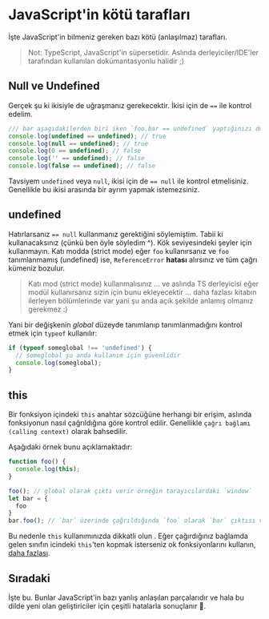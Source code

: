 # JavaScript'in kötü tarafları

İşte JavaScript'in bilmeniz gereken bazı kötü (anlaşılmaz) tarafları.

> Not: TypeScript, JavaScript'in süpersetidir. Aslında derleyiciler/IDE'ler tarafından kullanılan dokümantasyonlu halidir ;)

## Null ve Undefined

Gerçek şu ki ikisiyle de uğraşmanız gerekecektir. İkisi için de `==` ile kontrol edelim.

```ts
/// bar aşagıdakilerden biri iken `foo.bar == undefined` yaptığınızı düşünün:
console.log(undefined == undefined); // true
console.log(null == undefined); // true
console.log(0 == undefined); // false
console.log('' == undefined); // false
console.log(false == undefined); // false
```
Tavsiyem `undefined` veya `null`, ikisi için de `== null` ile kontrol etmelisiniz. Genellikle bu ikisi arasında bir ayrım yapmak istemezsiniz.

## undefined

Hatırlarsanız `== null` kullanmanız gerektiğini söylemiştim. Tabii ki kullanacaksınız (çünkü ben öyle söyledim ^). Kök seviyesindeki şeyler için kullanmayın. Katı modda (strict mode) eğer `foo` kullanırsanız ve `foo` tanımlanmamış (undefined) ise, `ReferenceError` **hatası** alırsınız ve tüm çağrı kümeniz bozulur.

> Katı mod (strict mode) kullanmalısınız ... ve aslında TS derleyicisi eğer modül kullanırsanız sizin için bunu ekleyecektir ... daha fazlası kitabın ilerleyen bölümlerinde var yani şu anda açık şekilde anlamış olmanız gerekmez :)

Yani bir değişkenin *global* düzeyde tanımlanıp tanımlanmadığını kontrol etmek için `typeof` kullanılır:

```ts
if (typeof someglobal !== 'undefined') {
  // someglobal şu anda kullanım için güvenlidir
  console.log(someglobal);
}
```

## this

Bir fonksiyon içindeki `this` anahtar sözcüğüne herhangi bir erişim, aslında fonksiyonun nasıl çağrıldığına göre kontrol edilir. Genellikle `çağrı bağlamı (calling context)` olarak bahsedilir.

Aşağıdaki örnek bunu açıklamaktadır:

```ts
function foo() {
  console.log(this);
}

foo(); // global olarak çıktı verir örneğin tarayıcılardaki `window` 
let bar = {
  foo
}
bar.foo(); // `bar` üzerinde çağrıldığında `foo` olarak `bar` çıktısı verir
```
Bu nedenle `this` kullanımınızda dikkatli olun . Eğer çağırdığınız bağlamda gelen sınıfın icindeki `this`'ten kopmak isterseniz ok fonksiyonlarını kullanın, [daha fazlası][ok].

[ok]:../arrow-functions.md

## Sıradaki

İşte bu. Bunlar JavaScript'in bazı yanlış anlaşılan parçalarıdır ve hala bu dilde yeni olan geliştiriciler için çeşitli hatalarla sonuçlanır 🌹.